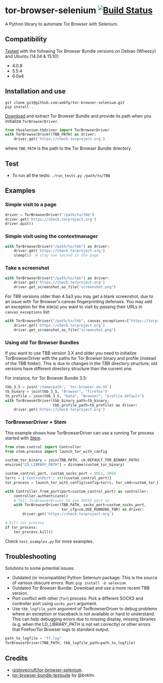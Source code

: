 # tor-browser-selenium [![Build Status](https://travis-ci.org/webfp/tor-browser-selenium.svg?branch=master)](https://travis-ci.org/webfp/tor-browser-selenium)

A Python library to automate Tor Browser with Selenium.

## Compatibility
[Tested](https://travis-ci.org/webfp/tor-browser-selenium) with the following Tor Browser Bundle versions on Debian (Wheezy) and Ubuntu (14.04 & 15.10):

* 4.0.8
* 5.5.4
* 6.0a4

## Installation and use

```
git clone git@github.com:webfp/tor-browser-selenium.git
pip install .
```

[Download](https://www.torproject.org/projects/torbrowser.html.en) and extract Tor Browser Bundle and provide its path when you initialize `TorBrowserDriver`.

```python
from tbselenium.tbdriver import TorBrowserDriver
with TorBrowserDriver(TBB_PATH) as driver:
    driver.get('https://check.torproject.org')
```

where `TBB_PATH` is the path to the Tor Browser Bundle directory.


## Test

- To run all the tests: `./run_tests.py /path/to/TBB`


## Examples

### Simple visit to a page
```python
driver = TorBrowserDriver("/path/to/tbb")
driver.get('https://check.torproject.org')
driver.quit()
```

### Simple visit using the contextmanager

```python
with TorBrowserDriver("/path/to/tbb") as driver:
    driver.get('https://check.torproject.org')
    sleep(1)  # stay one second in the page
```

### Take a screenshot

```python
with TorBrowserDriver("/path/to/tbb") as driver:
    driver.get('https://check.torproject.org')
    driver.get_screenshot_as_file("screenshot.png")
```

For TBB versions older than 4.5a3 you may get a blank screenshot, due to an issue with Tor Browser's canvas fingerprinting defenses.
You may add an exception for the site(s) you want to visit by passing their URLs in `canvas_exceptions` list:

```python
with TorBrowserDriver("/path/to/tbb", canvas_exceptions=["https://torproject.org"]) as driver:
    driver.get('https://check.torproject.org')
    driver.get_screenshot_as_file("screenshot.png")
```

### Using old Tor Browser Bundles

If you want to use TBB version 3.X and older you need to initialize TorBrowserDriver with the paths for Tor Browser binary and profile (instead of the TBB folder).
This is due to changes in the TBB directory structure; old versions have different directory structure than the current one.

For instance, for Tor Browser Bundle 3.5:

```python
tbb_3_5 = join('/some/path', 'tor-browser_en-US')
tb_binary = join(tbb_3_5, "Browser", "firefox")
tb_profile = join(tbb_3_5, "Data", "Browser", "profile.default")
with TorBrowserDriver(tbb_binary_path=tb_binary,
                      tbb_profile_path=tb_profile) as driver:
    driver.get('https://check.torproject.org')
```

### TorBrowserDriver + Stem
This example shows how TorBrowserDriver can use a running Tor process started with [Stem](https://stem.torproject.org/api/control.html).

```python
from stem.control import Controller
from stem.process import launch_tor_with_config

custom_tor_binary = join(TBB_PATH, cm.DEFAULT_TOR_BINARY_PATH)
environ["LD_LIBRARY_PATH"] = dirname(custom_tor_binary)

custom_control_port, custom_socks_port = 9051, 9050
torrc = {'ControlPort': str(custom_control_port)}
tor_process = launch_tor_with_config(config=torrc, tor_cmd=custom_tor_binary)

with Controller.from_port(port=custom_control_port) as controller:
    controller.authenticate()
    # Tell TorBrowserDriver to use SOCKS port to 
    with TorBrowserDriver(TBB_PATH, socks_port=custom_socks_port,
                          tor_cfg=cm.USE_RUNNING_TOR) as driver:
        driver.get('https://check.torproject.org')

# Kill tor process
if tor_process:
    tor_process.kill()
```

Check `test_examples.py` for more examples.

## Troubleshooting

Solutions to some potential issues:

* Outdated (or incompatible) Python Selenium package: This is the source of various obscure errors. Run: `pip install -U selenium`
* Outdated Tor Browser Bundle: Download and use a more recent TBB version.
* Port conflict with other (`Tor`) process: Pick a different SOCKS and controller port using `socks_port` argument.
* Use `tbb_logfile_path` argument of TorBrowserDriver to debug problems where an exception or traceback is not available or hard to understand. This can help debugging errors due to missing display, missing libraries (e.g. when the LD_LIBRARY_PATH is not set correctly) or other errors that Firefox/Tor Browser logs to standard output.

```python
path_to_logfile = "ff.log"
TorBrowserDriver(TBB_PATH, tbb_logfile_path=path_to_logfile)
```

## Credits
* [isislovecruft/tor-browser-selenium](https://github.com/isislovecruft/tor-browser-selenium).
* [tor-browser-bundle-testsuite](https://gitweb.torproject.org/boklm/tor-browser-bundle-testsuite.git/) by @boklm.

